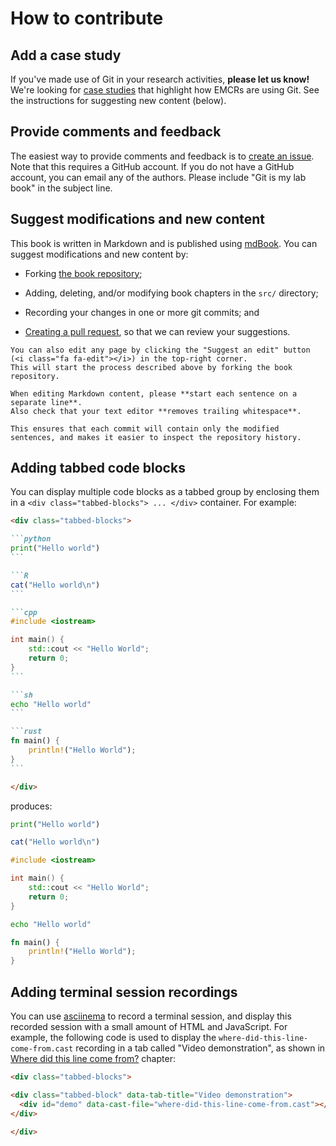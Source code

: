 # How to contribute

## Add a case study

If you've made use of Git in your research activities, **please let us know!**
We're looking for [case studies](case-studies/README.md) that highlight how EMCRs are using Git.
See the instructions for suggesting new content (below).

## Provide comments and feedback

The easiest way to provide comments and feedback is to [create an issue](https://github.com/robmoss/git-is-my-lab-book/issues).
Note that this requires a GitHub account.
If you do not have a GitHub account, you can email any of the authors.
Please include "Git is my lab book" in the subject line.

## Suggest modifications and new content

This book is written in Markdown and is published using [mdBook](https://rust-lang.github.io/mdBook/).
You can suggest modifications and new content by:

- Forking [the book repository](https://github.com/robmoss/git-is-my-lab-book);

- Adding, deleting, and/or modifying book chapters in the `src/` directory;

- Recording your changes in one or more git commits; and

- [Creating a pull request](https://docs.github.com/en/pull-requests/collaborating-with-pull-requests/proposing-changes-to-your-work-with-pull-requests/creating-a-pull-request), so that we can review your suggestions.

```admonish info
You can also edit any page by clicking the "Suggest an edit" button (<i class="fa fa-edit"></i>) in the top-right corner.
This will start the process described above by forking the book repository.
```

```admonish tip
When editing Markdown content, please **start each sentence on a separate line**.
Also check that your text editor **removes trailing whitespace**.

This ensures that each commit will contain only the modified sentences, and makes it easier to inspect the repository history.
```

## Adding tabbed code blocks

You can display multiple code blocks as a tabbed group by enclosing them in a `<div class="tabbed-blocks"> ... </div>` container.
For example:

~~~md
<div class="tabbed-blocks">

```python
print("Hello world")
```

```R
cat("Hello world\n")
```

```cpp
#include <iostream>

int main() {
    std::cout << "Hello World";
    return 0;
}
```

```sh
echo "Hello world"
```

```rust
fn main() {
    println!("Hello World");
}
```

</div>
~~~

produces:

<div class="tabbed-blocks">

```python
print("Hello world")
```

```R
cat("Hello world\n")
```

```cpp
#include <iostream>

int main() {
    std::cout << "Hello World";
    return 0;
}
```

```sh
echo "Hello world"
```

```rust
fn main() {
    println!("Hello World");
}
```

</div>

## Adding terminal session recordings

You can use [asciinema](https://asciinema.org/) to record a terminal session, and display this recorded session with a small amount of HTML and JavaScript.
For example, the following code is used to display the `where-did-this-line-come-from.cast` recording in a tab called "Video demonstration", as shown in [Where did this line come from?](using-git/where-did-this-line-come-from.md) chapter:

~~~md
<div class="tabbed-blocks">

<div class="tabbed-block" data-tab-title="Video demonstration">
  <div id="demo" data-cast-file="where-did-this-line-come-from.cast"></div>
</div>

</div>
~~~
